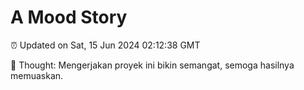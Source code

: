 # A Mood Story

⏰ Updated on Sat, 15 Jun 2024 02:12:38 GMT

💭 Thought: Mengerjakan proyek ini bikin semangat, semoga hasilnya memuaskan.


